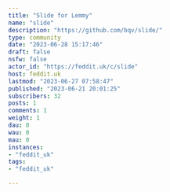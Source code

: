 ```yaml
---
title: "Slide for Lemmy" 
name: "slide"
description: "https://github.com/bqv/slide/"
type: community
date: "2023-06-28 15:17:46"
draft: false
nsfw: false
actor_id: "https://feddit.uk/c/slide"
host: feddit.uk
lastmod: "2023-06-27 07:58:47"
published: "2023-06-21 20:01:25"
subscribers: 32
posts: 1
comments: 1
weight: 1
dau: 0
wau: 0
mau: 0
instances:
- "feddit_uk"
tags: 
- "feddit_uk"

---
```

